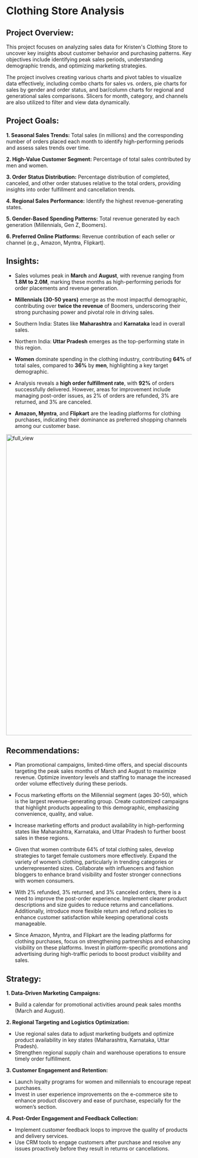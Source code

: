 # Clothing Store Analysis

## Project Overview:

This project focuses on analyzing sales data for Kristen's Clothing Store to uncover key insights about customer behavior and purchasing patterns. Key objectives include identifying peak sales periods, understanding demographic trends, and optimizing marketing strategies.

The project involves creating various charts and pivot tables to visualize data effectively, including combo charts for sales vs. orders, pie charts for sales by gender and order status, and bar/column charts for regional and generational sales comparisons. Slicers for month, category, and channels are also utilized to filter and view data dynamically.

## Project Goals:

**1. Seasonal Sales Trends:** Total sales (in millions) and the corresponding number of orders placed each month to identify high-performing periods and assess sales trends over time.

**2. High-Value Customer Segment:** Percentage of total sales contributed by men and women.

**3. Order Status Distribution:** Percentage distribution of completed, canceled, and other order statuses relative to the total orders, providing insights into order fulfillment and cancellation trends.

**4. Regional Sales Performance:** Identify the highest revenue-generating states.

**5. Gender-Based Spending Patterns:** Total revenue generated by each generation (Millennials, Gen Z, Boomers).

**6. Preferred Online Platforms:** Revenue contribution of each seller or channel (e.g., Amazon, Myntra, Flipkart).

## Insights:

- Sales volumes peak in **March** and **August**, with revenue ranging from **1.8M to 2.0M**, marking these months as high-performing periods for order placements and revenue generation.
  
- **Millennials (30-50 years)** emerge as the most impactful demographic, contributing over **twice the revenue** of Boomers, underscoring their strong purchasing power and pivotal role in driving sales.
  
- Southern India: States like **Maharashtra** and **Karnataka** lead in overall sales.
  
- Northern India: **Uttar Pradesh** emerges as the top-performing state in this region.

- **Women** dominate spending in the clothing industry, contributing **64%** of total sales, compared to **36%** by **men**, highlighting a key target demographic.
  
- Analysis reveals a **high order fulfillment rate**, with **92%** of orders successfully delivered. However, areas for improvement include managing post-order issues, as 2% of orders are refunded, 3% are returned, and 3% are canceled. 

- **Amazon, Myntra**, and **Flipkart** are the leading platforms for clothing purchases, indicating their dominance as preferred shopping channels among our customer base.

<img width="815" alt="full_view" src="https://github.com/user-attachments/assets/c3f34482-3689-44b2-befd-3f328f266175">

## Recommendations: 

- Plan promotional campaigns, limited-time offers, and special discounts targeting the peak sales months of March and August to maximize revenue. Optimize inventory levels and staffing to manage the increased order volume effectively during these periods.
  
- Focus marketing efforts on the Millennial segment (ages 30-50), which is the largest revenue-generating group. Create customized campaigns that highlight products appealing to this demographic, emphasizing convenience, quality, and value.
  
- Increase marketing efforts and product availability in high-performing states like Maharashtra, Karnataka, and Uttar Pradesh to further boost sales in these regions.
  
- Given that women contribute 64% of total clothing sales, develop strategies to target female customers more effectively. Expand the variety of women’s clothing, particularly in trending categories or underrepresented sizes. Collaborate with influencers and fashion bloggers to enhance brand visibility and foster stronger connections with women consumers.

- With 2% refunded, 3% returned, and 3% canceled orders, there is a need to improve the post-order experience. Implement clearer product descriptions and size guides to reduce returns and cancellations. Additionally, introduce more flexible return and refund policies to enhance customer satisfaction while keeping operational costs manageable.
  
- Since Amazon, Myntra, and Flipkart are the leading platforms for clothing purchases, focus on strengthening partnerships and enhancing visibility on these platforms. Invest in platform-specific promotions and advertising during high-traffic periods to boost product visibility and sales.

## Strategy:

**1. Data-Driven Marketing Campaigns:**

- Build a calendar for promotional activities around peak sales months (March and August).

**2. Regional Targeting and Logistics Optimization:**

- Use regional sales data to adjust marketing budgets and optimize product availability in key states (Maharashtra, Karnataka, Uttar Pradesh).
- Strengthen regional supply chain and warehouse operations to ensure timely order fulfillment.

**3. Customer Engagement and Retention:**

- Launch loyalty programs for women and millennials to encourage repeat purchases.
- Invest in user experience improvements on the e-commerce site to enhance product discovery and ease of purchase, especially for the women’s section.

**4. Post-Order Engagement and Feedback Collection:**

- Implement customer feedback loops to improve the quality of products and delivery services.
- Use CRM tools to engage customers after purchase and resolve any issues proactively before they result in returns or     cancellations.



